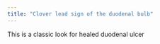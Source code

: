 ```yaml
---
title: "Clover lead sign of the duodenal bulb"
---
```

This is a classic look for healed duodenal ulcer

